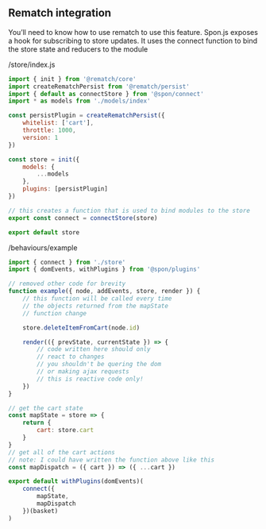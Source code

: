 ## Rematch integration

You’ll need to know how to use rematch to use this feature. Spon.js exposes a hook for subscribing to store updates. It uses the connect function to bind the store state and reducers to the module

/store/index.js

```javascript
import { init } from '@rematch/core'
import createRematchPersist from '@rematch/persist'
import { default as connectStore } from '@spon/connect'
import * as models from './models/index'

const persistPlugin = createRematchPersist({
	whitelist: ['cart'],
	throttle: 1000,
	version: 1
})

const store = init({
	models: {
		...models
	},
	plugins: [persistPlugin]
})

// this creates a function that is used to bind modules to the store
export const connect = connectStore(store)

export default store
```

/behaviours/example

```javascript
import { connect } from './store'
import { domEvents, withPlugins } from '@spon/plugins'

// removed other code for brevity
function example({ node, addEvents, store, render }) {
	// this function will be called every time
	// the objects returned from the mapState
	// function change

	store.deleteItemFromCart(node.id)

	render(({ prevState, currentState }) => {
		// code written here should only
		// react to changes
		// you shouldn't be quering the dom
		// or making ajax requests
		// this is reactive code only!
	})
}

// get the cart state
const mapState = store => {
	return {
		cart: store.cart
	}
}
// get all of the cart actions
// note: I could have written the function above like this
const mapDispatch = ({ cart }) => ({ ...cart })

export default withPlugins(domEvents)(
	connect({
		mapState,
		mapDispatch
	})(basket)
)
```
